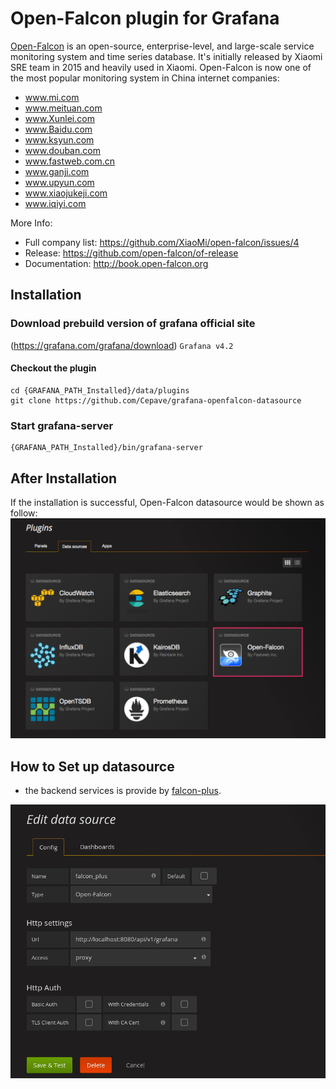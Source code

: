 # Open-Falcon plugin for Grafana

[Open-Falcon](https://github.com/open-falcon/open-falcon) is an open-source, enterprise-level, and large-scale service monitoring system and time series database. It's initially released by Xiaomi SRE team in 2015 and heavily used in Xiaomi. Open-Falcon is now one of the most popular monitoring system in China internet companies:

- www.mi.com
- www.meituan.com
- www.Xunlei.com
- www.Baidu.com
- www.ksyun.com
- www.douban.com
- www.fastweb.com.cn
- www.ganji.com
- www.upyun.com
- www.xiaojukeji.com
- www.iqiyi.com

More Info:

- Full company list: https://github.com/XiaoMi/open-falcon/issues/4
- Release: https://github.com/open-falcon/of-release
- Documentation: http://book.open-falcon.org

## Installation


### Download prebuild version of grafana official site
(https://grafana.com/grafana/download) `Grafana v4.2`

#### Checkout the plugin
```
cd {GRAFANA_PATH_Installed}/data/plugins
git clone https://github.com/Cepave/grafana-openfalcon-datasource
```

### Start grafana-server
```
{GRAFANA_PATH_Installed}/bin/grafana-server
```

## After Installation
If the installation is successful, Open-Falcon datasource would be shown as follow:
![](https://raw.githubusercontent.com/hitripod/kordan.common.store/master/images/open-falcon/grafana_plugin_1.png)

## How to Set up datasource
* the backend services is provide by [falcon-plus](https://github.com/open-falcon/falcon-plus/tree/master/modules/api).

![](img/setup_grafana.png)
